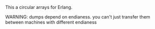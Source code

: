 This a circular arrays for Erlang.

WARNING: dumps depend on endianess. you can't just transfer them between machines with different endianess
